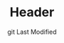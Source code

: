 ---
title: Header
layout: "layouts/documentation.njk"
date: "git Last Modified"
eleventyNavigation:
  key: headerEN
  title: Header — coming soon
  locale: en
  parent: basicEN
  order: 4
  url: null
  hideMain: true
translationKey: "header"
permalink: false
lastModified: true
---